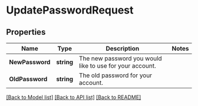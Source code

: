 # UpdatePasswordRequest

## Properties

Name | Type | Description | Notes
------------ | ------------- | ------------- | -------------
**NewPassword** | **string** | The new password you would like to use for your account. |
**OldPassword** | **string** | The old password for your account. |

[[Back to Model list]](../README.md#documentation-for-models) [[Back to API list]](../README.md#documentation-for-api-endpoints) [[Back to README]](../README.md)


